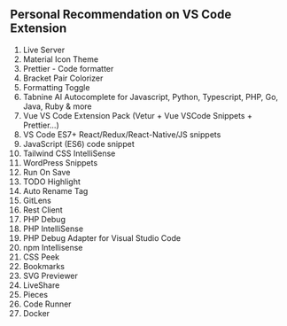 ## Personal Recommendation on VS Code Extension

1. Live Server
2. Material Icon Theme
3. Prettier - Code formatter
4. Bracket Pair Colorizer
5. Formatting Toggle
6. Tabnine AI Autocomplete for Javascript, Python, Typescript, PHP, Go, Java, Ruby & more
7. Vue VS Code Extension Pack (Vetur + Vue VSCode Snippets + Prettier...)
8. VS Code ES7+ React/Redux/React-Native/JS snippets
9. JavaScript (ES6) code snippet
10. Tailwind CSS IntelliSense
11. WordPress Snippets
12. Run On Save
13. TODO Highlight
14. Auto Rename Tag
15. GitLens
16. Rest Client
17. PHP Debug
18. PHP IntelliSense
19. PHP Debug Adapter for Visual Studio Code
20. npm Intellisense
21. CSS Peek
22. Bookmarks
23. SVG Previewer
24. LiveShare
25. Pieces 
26. Code Runner
27. Docker
